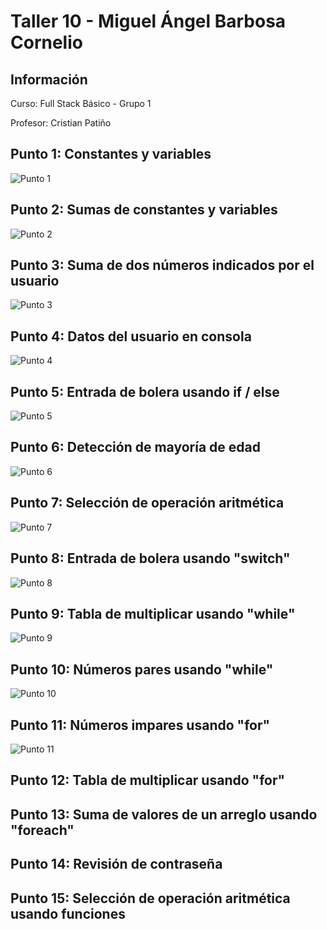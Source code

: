 <h1>Taller 10 - Miguel Ángel Barbosa Cornelio</h1>
<h2>Información</h2>
<p>Curso: Full Stack Básico - Grupo 1</p>
<p>Profesor: Cristian Patiño</p>

<h2>Punto 1: Constantes y variables</h2>
<img src="./public/images/punto-1.PNG" alt="Punto 1">

<h2>Punto 2: Sumas de constantes y variables</h2>
<img src="./public/images/punto-2.PNG" alt="Punto 2">

<h2>Punto 3: Suma de dos números indicados por el usuario</h2>
<img src="./public/images/punto-3.PNG" alt="Punto 3">

<h2>Punto 4: Datos del usuario en consola</h2>
<img src="./public/images/punto-4.PNG" alt="Punto 4">

<h2>Punto 5: Entrada de bolera usando if / else</h2>
<img src="./public/images/punto-5.PNG" alt="Punto 5">

<h2>Punto 6: Detección de mayoría de edad</h2>
<img src="./public/images/punto-6.PNG" alt="Punto 6">

<h2>Punto 7: Selección de operación aritmética</h2>
<img src="./public/images/punto-7.png" alt="Punto 7">

<h2>Punto 8: Entrada de bolera usando "switch"</h2>
<img src="./public/images/punto-8.PNG" alt="Punto 8">

<h2>Punto 9: Tabla de multiplicar usando "while"</h2>
<img src="./public/images/punto-9.PNG" alt="Punto 9">

<h2>Punto 10: Números pares usando "while"</h2>
<img src="./public/images/punto-10.PNG" alt="Punto 10">

<h2>Punto 11: Números impares usando "for"</h2>
<img src="./public/images/punto-11.PNG" alt="Punto 11">

<h2>Punto 12: Tabla de multiplicar usando "for"</h2>

<h2>Punto 13: Suma de valores de un arreglo usando "foreach" </h2>

<h2>Punto 14: Revisión de contraseña</h2>

<h2>Punto 15: Selección de operación aritmética usando funciones</h2>